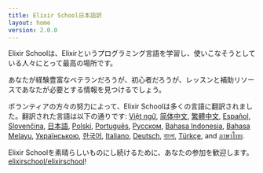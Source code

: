 ```yaml
---
title: Elixir School日本語訳
layout: home
version: 2.0.0
---
```


Elixir Schoolは、Elixirというプログラミング言語を学習し、使いこなそうとしている人々にとって最高の場所です。

あなたが経験豊富なベテランだろうが、初心者だろうが、レッスンと補助リソースであなたが必要とする情報を見つけるでしょう。

ボランティアの方々の努力によって、Elixir Schoolは多くの言語に翻訳されました。翻訳された言語は以下の通りです: [Việt ngữ][vi], [简体中文][zh-hans], [繁體中文][zh-hant], [Español][es], [Slovenčina][sk], [日本語][ja], [Polski][pl], [Português][pt], [Русском][ru], [Bahasa Indonesia][id], [Bahasa Melayu][ms], [Українською][uk], [한국어][ko], [Italiano][it], [Deutsch][de], [বাংলা][bn], [Türkçe][tr], and [ภาษาไทย][th].

Elixir Schoolを素晴らしいものにし続けるために、あなたの参加を歓迎します。 [elixirschool/elixirschool](https://github.com/elixirschool/elixirschool)!

[es]: /es/
[it]: /it/
[ja]: /ja/
[ko]: /ko/
[pl]: /pl/
[pt]: /pt/
[ru]: /ru/
[sk]: /sk/
[vi]: /vi/
[id]: /id/
[ms]: /ms/
[uk]: /uk/
[de]: /de/
[bn]: /bn/
[tr]: /tr/
[th]: /th/
[zh-hans]: /zh-hans/
[zh-hant]: /zh-hant/
